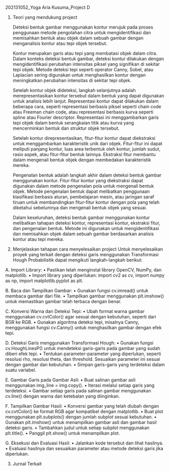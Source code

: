 202131052_Yoga Aria Kusuma_Project D
1. Teori yang mendukung project

    Deteksi bentuk gambar menggunakan kontur merujuk pada proses penggunaan metode pengolahan citra untuk mengidentifikasi dan memisahkan bentuk atau objek dalam sebuah gambar dengan menganalisis kontur atau tepi objek tersebut.
   
    Kontur merupakan garis atau tepi yang membatasi objek dalam citra. Dalam konteks deteksi bentuk gambar, deteksi kontur dilakukan dengan mengidentifikasi perubahan intensitas piksel yang signifikan di sekitar tepi objek. Metode deteksi tepi seperti operator Canny, Sobel, atau Laplacian sering digunakan untuk menghasilkan kontur dengan meningkatkan perubahan intensitas di sekitar tepi objek.
   
    Setelah kontur objek dideteksi, langkah selanjutnya adalah merepresentasikan kontur tersebut dalam bentuk yang dapat digunakan untuk analisis lebih lanjut. Representasi kontur dapat dilakukan dalam beberapa cara, seperti representasi berbasis piksel seperti chain code atau Freeman chain code, atau representasi berbasis kurva seperti spline atau Fourier descriptor. Representasi ini menggambarkan garis tepi objek dalam bentuk serangkaian titik atau kurva yang mencerminkan bentuk dan struktur objek tersebut.
   
    Setelah kontur direpresentasikan, fitur-fitur kontur dapat diekstraksi untuk menggambarkan karakteristik unik dari objek. Fitur-fitur ini dapat meliputi panjang kontur, luas area terbentuk oleh kontur, jumlah sudut, rasio aspek, atau fitur-fitur bentuk lainnya. Ekstraksi fitur membantu dalam mengenali bentuk objek dengan membedakan karakteristik mereka.
    
    Pengenalan bentuk adalah langkah akhir dalam deteksi bentuk gambar menggunakan kontur. Fitur-fitur kontur yang diekstraksi dapat digunakan dalam metode pengenalan pola untuk mengenali bentuk objek. Metode pengenalan bentuk dapat melibatkan penggunaan klasifikasi berbasis aturan, pembelajaran mesin, atau jaringan saraf tiruan untuk membandingkan fitur-fitur kontur dengan pola yang telah diketahui sebelumnya dan mengenali bentuk objek yang sesuai.

    Dalam keseluruhan, deteksi bentuk gambar menggunakan kontur melibatkan tahapan deteksi kontur, representasi kontur, ekstraksi fitur, dan pengenalan bentuk. Metode ini digunakan untuk mengidentifikasi dan memisahkan objek dalam sebuah gambar berdasarkan analisis kontur atau tepi mereka.

2. Menjelaskan tahapan cara menyelesaikan project
    Untuk menyelesaikan proyek yang terkait dengan deteksi garis menggunakan Transformasi Hough Probabilistik dapat mengikuti langkah-langkah berikut:
   
A.	Import Library:
•	Pastikan telah menginstal library OpenCV, NumPy, dan matplotlib. 
•	Import library yang diperlukan: import cv2 as cv, import numpy as np, import matplotlib.pyplot as plt.

B.	Baca dan Tampilkan Gambar:
•	Gunakan fungsi cv.imread() untuk membaca gambar dari file.
•	Tampilkan gambar menggunakan plt.imshow() untuk memastikan gambar telah terbaca dengan benar.

C.	Konversi Warna dan Deteksi Tepi:
•	Ubah format warna gambar menggunakan cv.cvtColor() agar sesuai dengan kebutuhan, seperti dari BGR ke RGB.
•	Gunakan algoritma deteksi tepi, misalnya Canny, menggunakan fungsi cv.Canny() untuk menghasilkan gambar dengan efek tepi.

D.	Deteksi Garis menggunakan Transformasi Hough:
•	Gunakan fungsi cv.HoughLinesP() untuk mendeteksi garis-garis pada gambar yang sudah diberi efek tepi.
•	Tentukan parameter-parameter yang diperlukan, seperti resolusi rho, resolusi theta, dan threshold. Sesuaikan parameter ini sesuai dengan gambar dan kebutuhan.
•	Simpan garis-garis yang terdeteksi dalam suatu variabel.

E.	Gambar Garis pada Gambar Asli:
•	Buat salinan gambar asli menggunakan img_line = img.copy().
•	Iterasi melalui setiap garis yang terdeteksi.
•	Gambar setiap garis pada salinan gambar menggunakan cv.line() dengan warna dan ketebalan yang diinginkan.

F.	Tampilkan Gambar Hasil:
•	Konversi gambar yang telah diubah dengan cv.cvtColor() ke format RGB agar kompatibel dengan matplotlib.
•	Buat plot menggunakan plt.subplots() dengan jumlah subplot sesuai kebutuhan.
•	Gunakan plt.imshow() untuk menampilkan gambar asli dan gambar hasil deteksi garis.
•	Tambahkan judul untuk setiap subplot menggunakan plt.title().
•	Panggil plt.show() untuk menampilkan plot.

G.	Eksekusi dan Evaluasi Hasil:
•	Jalankan kode tersebut dan lihat hasilnya.
•	Evaluasi hasilnya dan sesuaikan parameter atau metode deteksi garis jika diperlukan.

3. Jurnal Terkait
